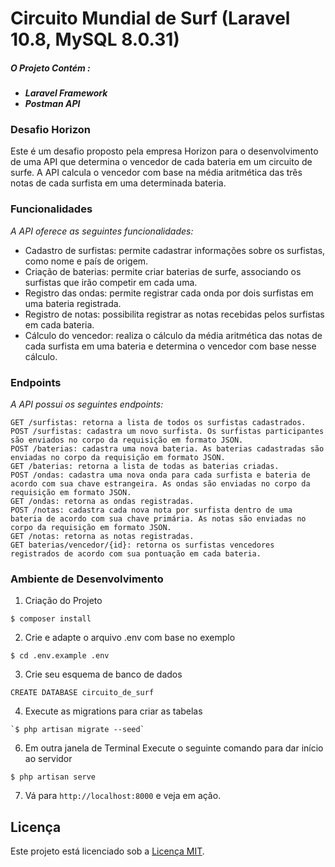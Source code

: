 # Circuito Mundial de Surf (Laravel 10.8, MySQL 8.0.31)

##### O Projeto Contém :

-   **_Laravel Framework_**
-   **_Postman API_** 

### Desafio Horizon

Este é um desafio proposto pela empresa Horizon para o desenvolvimento de uma API que determina o vencedor de cada bateria em um circuito de surfe. A API calcula o vencedor com base na média aritmética das três notas de cada surfista em uma determinada bateria.

### Funcionalidades

_A API oferece as seguintes funcionalidades:_

-   Cadastro de surfistas: permite cadastrar informações sobre os surfistas, como nome e país de origem.
-   Criação de baterias: permite criar baterias de surfe, associando os surfistas que irão competir em cada uma.
-   Registro das ondas: permite registrar cada onda por dois surfistas em uma bateria registrada.
-   Registro de notas: possibilita registrar as notas recebidas pelos surfistas em cada bateria.
-   Cálculo do vencedor: realiza o cálculo da média aritmética das notas de cada surfista em uma bateria e determina o vencedor com base nesse cálculo.

### Endpoints

_A API possui os seguintes endpoints:_

```POST /surfistas: cadastra um novo surfista no sistema. Os parâmetros necessários são enviados no corpo da requisição em formato JSON.
GET /surfistas: retorna a lista de todos os surfistas cadastrados.
POST /surfistas: cadastra um novo surfista. Os surfistas participantes são enviados no corpo da requisição em formato JSON.
POST /baterias: cadastra uma nova bateria. As baterias cadastradas são enviadas no corpo da requisição em formato JSON. 
GET /baterias: retorna a lista de todas as baterias criadas.
POST /ondas: cadastra uma nova onda para cada surfista e bateria de acordo com sua chave estrangeira. As ondas são enviadas no corpo da requisição em formato JSON.
GET /ondas: retorna as ondas registradas.
POST /notas: cadastra cada nova nota por surfista dentro de uma bateria de acordo com sua chave primária. As notas são enviadas no corpo da requisição em formato JSON.
GET /notas: retorna as notas registradas.
GET baterias/vencedor/{id}: retorna os surfistas vencedores registrados de acordo com sua pontuação em cada bateria.
```

### Ambiente de Desenvolvimento

1. Criação do Projeto

```
$ composer install

```

2. Crie e adapte o arquivo .env com base no exemplo

```
$ cd .env.example .env
```

3. Crie seu esquema de banco de dados

```
CREATE DATABASE circuito_de_surf
```

4. Execute as migrations para criar as tabelas

```
`$ php artisan migrate --seed`
```

6. Em outra janela de Terminal Execute o seguinte comando para dar início ao servidor

```
$ php artisan serve
```

7. Vá para `http://localhost:8000` e veja em ação.

## Licença

Este projeto está licenciado sob a [Licença MIT](https://opensource.org/licenses/MIT).
